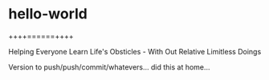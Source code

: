 # hello-world

++++======++++

Helping Everyone Learn Life's Obsticles - With Out Relative Limitless Doings

Version to push/push/commit/whatevers…
did this at home…